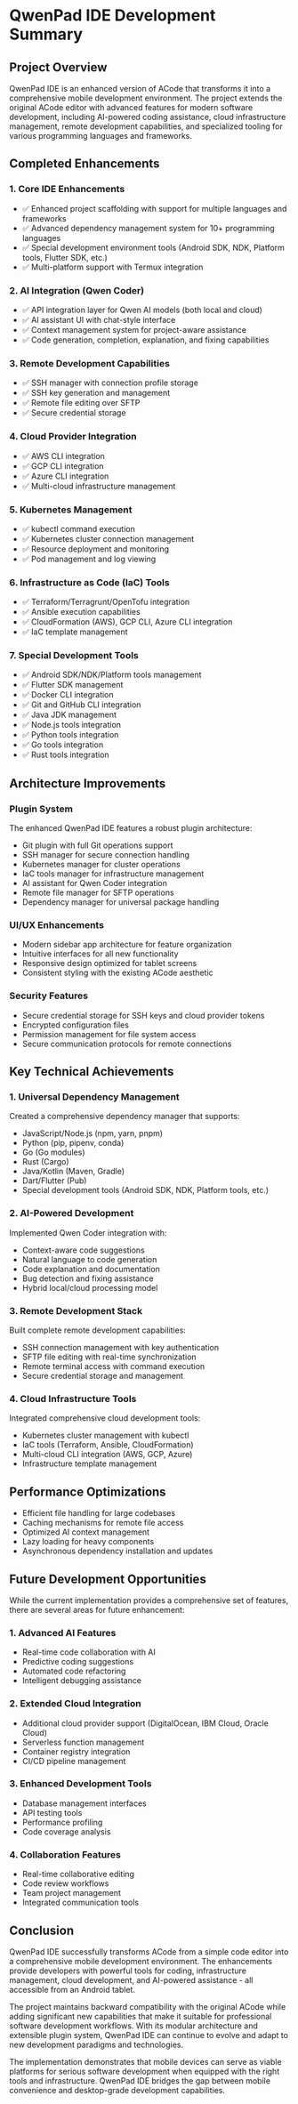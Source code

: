 # QwenPad IDE Development Summary

## Project Overview

QwenPad IDE is an enhanced version of ACode that transforms it into a comprehensive mobile development environment. The project extends the original ACode editor with advanced features for modern software development, including AI-powered coding assistance, cloud infrastructure management, remote development capabilities, and specialized tooling for various programming languages and frameworks.

## Completed Enhancements

### 1. Core IDE Enhancements
- ✅ Enhanced project scaffolding with support for multiple languages and frameworks
- ✅ Advanced dependency management system for 10+ programming languages
- ✅ Special development environment tools (Android SDK, NDK, Platform tools, Flutter SDK, etc.)
- ✅ Multi-platform support with Termux integration

### 2. AI Integration (Qwen Coder)
- ✅ API integration layer for Qwen AI models (both local and cloud)
- ✅ AI assistant UI with chat-style interface
- ✅ Context management system for project-aware assistance
- ✅ Code generation, completion, explanation, and fixing capabilities

### 3. Remote Development Capabilities
- ✅ SSH manager with connection profile storage
- ✅ SSH key generation and management
- ✅ Remote file editing over SFTP
- ✅ Secure credential storage

### 4. Cloud Provider Integration
- ✅ AWS CLI integration
- ✅ GCP CLI integration  
- ✅ Azure CLI integration
- ✅ Multi-cloud infrastructure management

### 5. Kubernetes Management
- ✅ kubectl command execution
- ✅ Kubernetes cluster connection management
- ✅ Resource deployment and monitoring
- ✅ Pod management and log viewing

### 6. Infrastructure as Code (IaC) Tools
- ✅ Terraform/Terragrunt/OpenTofu integration
- ✅ Ansible execution capabilities
- ✅ CloudFormation (AWS), GCP CLI, Azure CLI integration
- ✅ IaC template management

### 7. Special Development Tools
- ✅ Android SDK/NDK/Platform tools management
- ✅ Flutter SDK management
- ✅ Docker CLI integration
- ✅ Git and GitHub CLI integration
- ✅ Java JDK management
- ✅ Node.js tools integration
- ✅ Python tools integration
- ✅ Go tools integration
- ✅ Rust tools integration

## Architecture Improvements

### Plugin System
The enhanced QwenPad IDE features a robust plugin architecture:
- Git plugin with full Git operations support
- SSH manager for secure connection handling
- Kubernetes manager for cluster operations
- IaC tools manager for infrastructure management
- AI assistant for Qwen Coder integration
- Remote file manager for SFTP operations
- Dependency manager for universal package handling

### UI/UX Enhancements
- Modern sidebar app architecture for feature organization
- Intuitive interfaces for all new functionality
- Responsive design optimized for tablet screens
- Consistent styling with the existing ACode aesthetic

### Security Features
- Secure credential storage for SSH keys and cloud provider tokens
- Encrypted configuration files
- Permission management for file system access
- Secure communication protocols for remote connections

## Key Technical Achievements

### 1. Universal Dependency Management
Created a comprehensive dependency manager that supports:
- JavaScript/Node.js (npm, yarn, pnpm)
- Python (pip, pipenv, conda)
- Go (Go modules)
- Rust (Cargo)
- Java/Kotlin (Maven, Gradle)
- Dart/Flutter (Pub)
- Special development tools (Android SDK, NDK, Platform tools, etc.)

### 2. AI-Powered Development
Implemented Qwen Coder integration with:
- Context-aware code suggestions
- Natural language to code generation
- Code explanation and documentation
- Bug detection and fixing assistance
- Hybrid local/cloud processing model

### 3. Remote Development Stack
Built complete remote development capabilities:
- SSH connection management with key authentication
- SFTP file editing with real-time synchronization
- Remote terminal access with command execution
- Secure credential storage and management

### 4. Cloud Infrastructure Tools
Integrated comprehensive cloud development tools:
- Kubernetes cluster management with kubectl
- IaC tools (Terraform, Ansible, CloudFormation)
- Multi-cloud CLI integration (AWS, GCP, Azure)
- Infrastructure template management

## Performance Optimizations

- Efficient file handling for large codebases
- Caching mechanisms for remote file access
- Optimized AI context management
- Lazy loading for heavy components
- Asynchronous dependency installation and updates

## Future Development Opportunities

While the current implementation provides a comprehensive set of features, there are several areas for future enhancement:

### 1. Advanced AI Features
- Real-time code collaboration with AI
- Predictive coding suggestions
- Automated code refactoring
- Intelligent debugging assistance

### 2. Extended Cloud Integration
- Additional cloud provider support (DigitalOcean, IBM Cloud, Oracle Cloud)
- Serverless function management
- Container registry integration
- CI/CD pipeline management

### 3. Enhanced Development Tools
- Database management interfaces
- API testing tools
- Performance profiling
- Code coverage analysis

### 4. Collaboration Features
- Real-time collaborative editing
- Code review workflows
- Team project management
- Integrated communication tools

## Conclusion

QwenPad IDE successfully transforms ACode from a simple code editor into a comprehensive mobile development environment. The enhancements provide developers with powerful tools for coding, infrastructure management, cloud development, and AI-powered assistance - all accessible from an Android tablet.

The project maintains backward compatibility with the original ACode while adding significant new capabilities that make it suitable for professional software development workflows. With its modular architecture and extensible plugin system, QwenPad IDE can continue to evolve and adapt to new development paradigms and technologies.

The implementation demonstrates that mobile devices can serve as viable platforms for serious software development when equipped with the right tools and infrastructure. QwenPad IDE bridges the gap between mobile convenience and desktop-grade development capabilities.